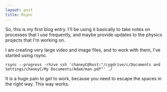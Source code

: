 ```yaml
---
layout: post
title: Rsync
---
```



So, this is my first blog entry. I'll be using it basically to take notes on processes that I use frequently, and maybe provide updates to the physics projects that I'm working on.


I am creating very large video and image files, and to work with them, I've started using rsync. 

    rsync --progress -rhzve ssh 'chaneyC@host:"/cygdrive/c/Documents and Settings/chaneyC/My Documents/Adam/man.pdf"' ./

It is a huge pain to get to work, because you need to escape the spaces in the right way. This way works.

